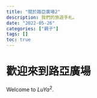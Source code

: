 ```yaml
---
title: "關於路亞廣場2"
description: 我們的旅遊手札。 
date: "2022-05-26"
categories: ["親子"]
tags: []
toc: true
---
```


# 歡迎來到路亞廣場
Welcome to $LuYa^2$.  


